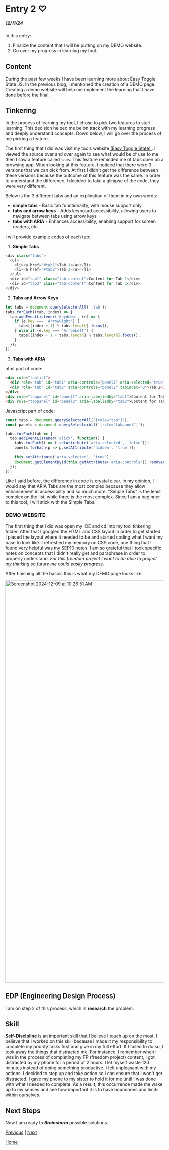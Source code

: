 # Entry 2 ♡
##### 12/11/24

In this entry:

1. Finalize the content that I will be putting on my DEMO website.
2. Go over my progress in learning my tool.


## Content 

During the past few weeks I have been learning more about Easy Toggle State JS. In the previous blog, I mentioned the creation of a DEMO page. Creating a demo website will help me implement the learning that I have done before the final.

## Tinkering 

In the process of learning my tool, I chose to pick two features to start learning. This decision helped me be on track with my learning progress and deeply understand concepts. Down below, I will go over the process of me picking a feature.

The first thing that I did was visit my tools website <a href = "https://twikito.github.io/easy-toggle-state/" > (Easy Toggle State) </a> . I viewed the source over and over again to see what would be of use to me then I saw a feature called `tabs`. This feature reminded me of tabs open on a browsing app. When looking at this feature, I noticed that there were 3 versions that we can pick from. At first I didn't get the difference between these versions because the outcome of this feature was the same. In order to understand the difference, I decided to take a glimpse of the code, they were very different.

Below is the 3 different tabs and an explination of them in my own words:
* **simple tabs** -  Basic tab functionality, with mouse support only
* **tabs and arrow keys** - Adds keyboard accessibility, allowing users to navigate between tabs using arrow keys
* **tabs with ARIA** - Enhances accessibility, enabling support for screen readers, etc

I will provide example codes of each tab: 


1. **Simple Tabs** 

```js
<div class="tabs">
  <ul>
    <li><a href="#tab1">Tab 1</a></li>
    <li><a href="#tab2">Tab 2</a></li>
  </ul>
  <div id="tab1" class="tab-content">Content for Tab 1</div>
  <div id="tab2" class="tab-content">Content for Tab 2</div>
</div>

```

2. **Tabs and Arrow Keys** 

```js
let tabs = document.querySelectorAll('.tab');
tabs.forEach((tab, index) => {
  tab.addEventListener('keydown', (e) => {
    if (e.key === 'ArrowRight') {
      tabs[(index + 1) % tabs.length].focus();
    } else if (e.key === 'ArrowLeft') {
      tabs[(index - 1 + tabs.length) % tabs.length].focus();
    }
  });
});
```


3. **Tabs with ARIA**


html part of code: 
```html
<div role="tablist">
  <div role="tab" id="tab1" aria-controls="panel1" aria-selected="true" tabindex="0">Tab 1</div>
  <div role="tab" id="tab2" aria-controls="panel2" tabindex="0">Tab 2</div>
</div>
<div role="tabpanel" id="panel1" aria-labelledby="tab1">Content for Tab 1</div>
<div role="tabpanel" id="panel2" aria-labelledby="tab2">Content for Tab 2</div>

```
Javascript part of code: 

```js
const tabs = document.querySelectorAll('[role="tab"]');
const panels = document.querySelectorAll('[role="tabpanel"]');

tabs.forEach(tab => {
  tab.addEventListener('click', function() {
    tabs.forEach(t => t.setAttribute('aria-selected', 'false'));
    panels.forEach(p => p.setAttribute('hidden', 'true'));
    
    this.setAttribute('aria-selected', 'true');
    document.getElementById(this.getAttribute('aria-controls')).removeAttribute('hidden');
  });
});

```


Like I said before, the difference in code is crystal clear. In my opinion, I would say that ARIA Tabs are the most complex because they allow enhancement in accessibility and so much more. "Simple Tabs" is the least complex on the list, while three is the most complex. Since I am a beginner to this tool, I will stick with the Simple Tabs.

### DEMO WEBSITE 

The first thing that I did was open my IDE and cd into my tool tinkering folder. After that I googled the HTML and CSS layout in order to get started. I placed the layout where it needed to be and started coding what I want my base to look like. I refreshed my memory on CSS code, one thing that I found very helpful was my SEP10 notes. I am so grateful that I took specific notes on concepts that I didn't really get and paraphrase in order to properly understand. _For this freedom project I want to be able to project my thinking so future me could easily progress_.


After finishing all the basics this is what my DEMO page looks like:


<img width="1279" alt="Screenshot 2024-12-09 at 10 26 51 AM" src="https://github.com/user-attachments/assets/7cc22fed-fba1-4cf9-bba5-725cafd3d590">



## EDP (Engineering Design Process)

I am on step 2 of this process, which is **research** the problem. 

## Skill

**Self-Discipline** is an important skill that I believe I touch up on the most. I believe that I worked on this skill because I made it my responsibility to complete my priority tasks first and give in my full effort. If I failed to do so, I took away the things that distracted me. For instance, I remember when I was in the process of completing my FP (freedom project) content, I got distracted by my phone for a period of 2 hours. I let myself waste 120 minutes instead of doing something productive. I felt unpleasant with my actions. I decided to step up and take action so I can ensure that I won't get distracted. I gave my phone to my sister to hold it for me until I was done with what I needed to complete. As a result, this occurrence made me wake up to my senses and see how important it is to have boundaries and limits within ourselves.


## Next Steps 

Now I am ready to _**Brainstorm**_ possible solutions.

[Previous](entry01.md) | [Next](entry03.md)

[Home](../README.md)
